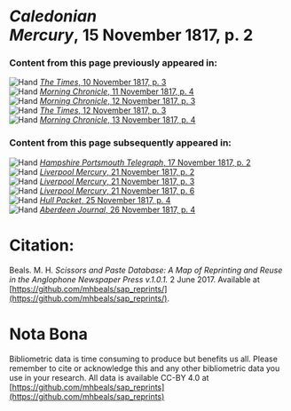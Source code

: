 # *Caledonian Mercury*, 15 November 1817, p. 2  
  
### Content from this page previously appeared in:  
![Hand](http://scissorsandpaste.net/wp-content/uploads/2017/06/smallhandpointer.png) [*The Times*, 10 November 1817, p. 3](https://mhbeals.github.io/sap_html/The-Times/The-Times-10-November-1817-p-3)  
![Hand](http://scissorsandpaste.net/wp-content/uploads/2017/06/smallhandpointer.png) [*Morning Chronicle*, 11 November 1817, p. 4](https://mhbeals.github.io/sap_html/Morning-Chronicle/Morning-Chronicle-11-November-1817-p-4)  
![Hand](http://scissorsandpaste.net/wp-content/uploads/2017/06/smallhandpointer.png) [*Morning Chronicle*, 12 November 1817, p. 3](https://mhbeals.github.io/sap_html/Morning-Chronicle/Morning-Chronicle-12-November-1817-p-3)  
![Hand](http://scissorsandpaste.net/wp-content/uploads/2017/06/smallhandpointer.png) [*The Times*, 12 November 1817, p. 3](https://mhbeals.github.io/sap_html/The-Times/The-Times-12-November-1817-p-3)  
![Hand](http://scissorsandpaste.net/wp-content/uploads/2017/06/smallhandpointer.png) [*Morning Chronicle*, 13 November 1817, p. 4](https://mhbeals.github.io/sap_html/Morning-Chronicle/Morning-Chronicle-13-November-1817-p-4)  
  
### Content from this page subsequently appeared in:  
![Hand](http://scissorsandpaste.net/wp-content/uploads/2017/06/smallhandpointer.png) [*Hampshire Portsmouth Telegraph*, 17 November 1817, p. 2](https://mhbeals.github.io/sap_html/Hampshire-Portsmouth-Telegraph/Hampshire-Portsmouth-Telegraph-17-November-1817-p-2)  
![Hand](http://scissorsandpaste.net/wp-content/uploads/2017/06/smallhandpointer.png) [*Liverpool Mercury*, 21 November 1817, p. 2](https://mhbeals.github.io/sap_html/Liverpool-Mercury/Liverpool-Mercury-21-November-1817-p-2)  
![Hand](http://scissorsandpaste.net/wp-content/uploads/2017/06/smallhandpointer.png) [*Liverpool Mercury*, 21 November 1817, p. 3](https://mhbeals.github.io/sap_html/Liverpool-Mercury/Liverpool-Mercury-21-November-1817-p-3)  
![Hand](http://scissorsandpaste.net/wp-content/uploads/2017/06/smallhandpointer.png) [*Liverpool Mercury*, 21 November 1817, p. 6](https://mhbeals.github.io/sap_html/Liverpool-Mercury/Liverpool-Mercury-21-November-1817-p-6)  
![Hand](http://scissorsandpaste.net/wp-content/uploads/2017/06/smallhandpointer.png) [*Hull Packet*, 25 November 1817, p. 4](https://mhbeals.github.io/sap_html/Hull-Packet/Hull-Packet-25-November-1817-p-4)  
![Hand](http://scissorsandpaste.net/wp-content/uploads/2017/06/smallhandpointer.png) [*Aberdeen Journal*, 26 November 1817, p. 4](https://mhbeals.github.io/sap_html/Aberdeen-Journal/Aberdeen-Journal-26-November-1817-p-4)  


# Citation: 

Beals. M. H. *Scissors and Paste Database: A Map of Reprinting and Reuse in the Anglophone Newspaper Press v.1.0.1.* 2 June 2017. Available at [https://github.com/mhbeals/sap_reprints/](https://github.com/mhbeals/sap_reprints/). 

# Nota Bona

Bibliometric data is time consuming to produce but benefits us all. Please remember to cite or acknowledge this and any other bibliometric data you use in your research. All data is available CC-BY 4.0 at [https://github.com/mhbeals/sap_reprints](https://github.com/mhbeals/sap_reprints)